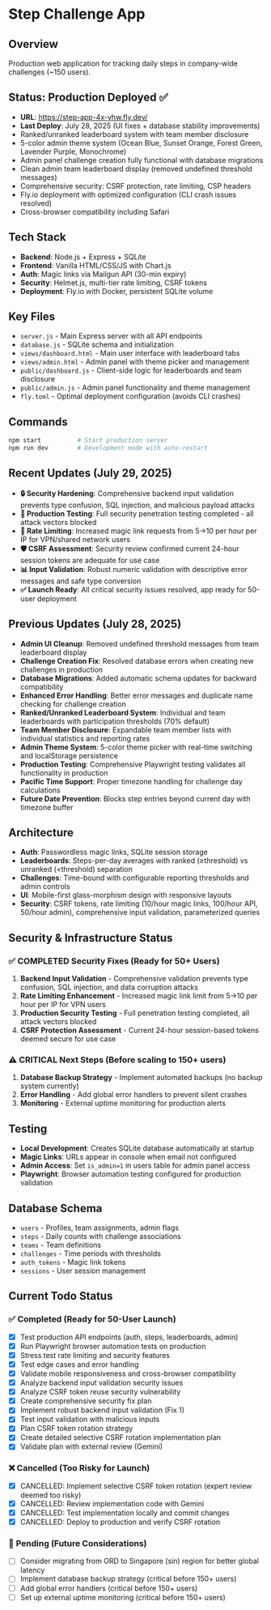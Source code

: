 # Step Challenge App

## Overview
Production web application for tracking daily steps in company-wide challenges (~150 users).

## Status: Production Deployed ✅
- **URL**: https://step-app-4x-yhw.fly.dev/
- **Last Deploy**: July 28, 2025 (UI fixes + database stability improvements)
- Ranked/unranked leaderboard system with team member disclosure
- 5-color admin theme system (Ocean Blue, Sunset Orange, Forest Green, Lavender Purple, Monochrome)
- Admin panel challenge creation fully functional with database migrations
- Clean admin team leaderboard display (removed undefined threshold messages)
- Comprehensive security: CSRF protection, rate limiting, CSP headers
- Fly.io deployment with optimized configuration (CLI crash issues resolved)
- Cross-browser compatibility including Safari

## Tech Stack
- **Backend**: Node.js + Express + SQLite
- **Frontend**: Vanilla HTML/CSS/JS with Chart.js
- **Auth**: Magic links via Mailgun API (30-min expiry)
- **Security**: Helmet.js, multi-tier rate limiting, CSRF tokens
- **Deployment**: Fly.io with Docker, persistent SQLite volume

## Key Files
- `server.js` - Main Express server with all API endpoints
- `database.js` - SQLite schema and initialization
- `views/dashboard.html` - Main user interface with leaderboard tabs
- `views/admin.html` - Admin panel with theme picker and management
- `public/dashboard.js` - Client-side logic for leaderboards and team disclosure
- `public/admin.js` - Admin panel functionality and theme management
- `fly.toml` - Optimal deployment configuration (avoids CLI crashes)

## Commands
```bash
npm start          # Start production server
npm run dev        # Development mode with auto-restart
```

## Recent Updates (July 29, 2025)
- **🔒 Security Hardening**: Comprehensive backend input validation prevents type confusion, SQL injection, and malicious payload attacks
- **🚀 Production Testing**: Full security penetration testing completed - all attack vectors blocked
- **🔧 Rate Limiting**: Increased magic link requests from 5→10 per hour per IP for VPN/shared network users  
- **🛡️ CSRF Assessment**: Security review confirmed current 24-hour session tokens are adequate for use case
- **📊 Input Validation**: Robust numeric validation with descriptive error messages and safe type conversion
- **✅ Launch Ready**: All critical security issues resolved, app ready for 50-user deployment

## Previous Updates (July 28, 2025)
- **Admin UI Cleanup**: Removed undefined threshold messages from team leaderboard display  
- **Challenge Creation Fix**: Resolved database errors when creating new challenges in production
- **Database Migrations**: Added automatic schema updates for backward compatibility
- **Enhanced Error Handling**: Better error messages and duplicate name checking for challenge creation
- **Ranked/Unranked Leaderboard System**: Individual and team leaderboards with participation thresholds (70% default)
- **Team Member Disclosure**: Expandable team member lists with individual statistics and reporting rates
- **Admin Theme System**: 5-color theme picker with real-time switching and localStorage persistence
- **Production Testing**: Comprehensive Playwright testing validates all functionality in production
- **Pacific Time Support**: Proper timezone handling for challenge day calculations
- **Future Date Prevention**: Blocks step entries beyond current day with timezone buffer

## Architecture
- **Auth**: Passwordless magic links, SQLite session storage
- **Leaderboards**: Steps-per-day averages with ranked (≥threshold) vs unranked (<threshold) separation
- **Challenges**: Time-bound with configurable reporting thresholds and admin controls
- **UI**: Mobile-first glass-morphism design with responsive layouts
- **Security**: CSRF tokens, rate limiting (10/hour magic links, 100/hour API, 50/hour admin), comprehensive input validation, parameterized queries

## Security & Infrastructure Status

### ✅ **COMPLETED Security Fixes (Ready for 50+ Users)**
1. **Backend Input Validation** - Comprehensive validation prevents type confusion, SQL injection, and data corruption attacks
2. **Rate Limiting Enhancement** - Increased magic link limit from 5→10 per hour per IP for VPN users
3. **Production Security Testing** - Full penetration testing completed, all attack vectors blocked
4. **CSRF Protection Assessment** - Current 24-hour session-based tokens deemed secure for use case

### ⚠️ **CRITICAL Next Steps (Before scaling to 150+ users)**
1. **Database Backup Strategy** - Implement automated backups (no backup system currently)
2. **Error Handling** - Add global error handlers to prevent silent crashes  
3. **Monitoring** - External uptime monitoring for production alerts

## Testing
- **Local Development**: Creates SQLite database automatically at startup
- **Magic Links**: URLs appear in console when email not configured
- **Admin Access**: Set `is_admin=1` in users table for admin panel access
- **Playwright**: Browser automation testing configured for production validation

## Database Schema
- `users` - Profiles, team assignments, admin flags
- `steps` - Daily counts with challenge associations
- `teams` - Team definitions
- `challenges` - Time periods with thresholds
- `auth_tokens` - Magic link tokens
- `sessions` - User session management

## Current Todo Status

### ✅ **Completed (Ready for 50-User Launch)**
- [x] Test production API endpoints (auth, steps, leaderboards, admin)
- [x] Run Playwright browser automation tests on production  
- [x] Stress test rate limiting and security features
- [x] Test edge cases and error handling
- [x] Validate mobile responsiveness and cross-browser compatibility
- [x] Analyze backend input validation security issues
- [x] Analyze CSRF token reuse security vulnerability
- [x] Create comprehensive security fix plan
- [x] Implement robust backend input validation (Fix 1)
- [x] Test input validation with malicious inputs
- [x] Plan CSRF token rotation strategy
- [x] Create detailed selective CSRF rotation implementation plan
- [x] Validate plan with external review (Gemini)

### ❌ **Cancelled (Too Risky for Launch)**
- [x] CANCELLED: Implement selective CSRF token rotation (expert review deemed too risky)
- [x] CANCELLED: Review implementation code with Gemini
- [x] CANCELLED: Test implementation locally and commit changes  
- [x] CANCELLED: Deploy to production and verify CSRF rotation

### 🔄 **Pending (Future Considerations)**
- [ ] Consider migrating from ORD to Singapore (sin) region for better global latency
- [ ] Implement database backup strategy (critical before 150+ users)
- [ ] Add global error handlers (critical before 150+ users)  
- [ ] Set up external uptime monitoring (critical before 150+ users)